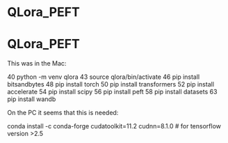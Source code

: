 # QLora_PEFT
# QLora_PEFT



This was in the Mac:

   40  python -m venv qlora
   43  source qlora/bin/activate
   46  pip install bitsandbytes
   48  pip install torch
   50  pip install transformers
   52  pip install accelerate
   54  pip install scipy
   56  pip install peft
   58  pip install datasets
   63  pip install wandb



On the PC it seems that this is needed:


conda install -c conda-forge cudatoolkit=11.2 cudnn=8.1.0  # for tensorflow version >2.5


